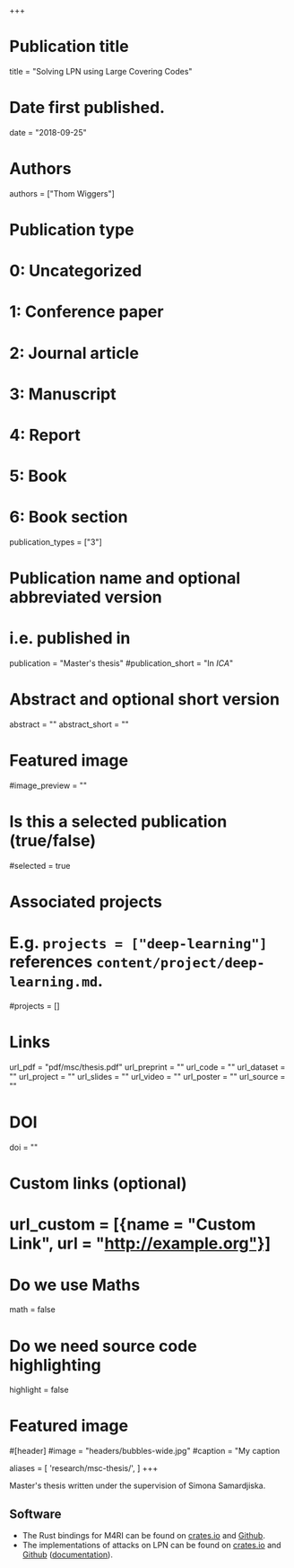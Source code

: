 +++
# Publication title
title = "Solving LPN using Large Covering Codes"

# Date first published.
date = "2018-09-25"

# Authors
authors = ["Thom Wiggers"]

# Publication type
# 0: Uncategorized
# 1: Conference paper
# 2: Journal article
# 3: Manuscript
# 4: Report
# 5: Book
# 6: Book section
publication_types = ["3"]

# Publication name and optional abbreviated version
# i.e. published in
publication = "Master's thesis"
#publication_short = "In *ICA*"

# Abstract and optional short version
abstract = ""
abstract_short = ""

# Featured image 
#image_preview = ""

# Is this a selected publication (true/false)
#selected = true

# Associated projects
#   E.g. `projects = ["deep-learning"]` references `content/project/deep-learning.md`.
#projects = []

# Links
url_pdf = "pdf/msc/thesis.pdf"
url_preprint = ""
url_code = ""
url_dataset = ""
url_project = ""
url_slides = ""
url_video = ""
url_poster = ""
url_source = ""

# DOI
doi = ""

# Custom links (optional)
# url_custom = [{name = "Custom Link", url = "http://example.org"}]

# Do we use Maths
math = false

# Do we need source code highlighting
highlight = false

# Featured image
#[header]
#image = "headers/bubbles-wide.jpg"
#caption = "My caption

aliases = [
  'research/msc-thesis/',
]
+++

Master's thesis written under the supervision of Simona Samardjiska.

## Software

* The Rust bindings for M4RI can be found on [crates.io][m4ri-crate] and [Github][m4ri-github].
* The implementations of attacks on LPN can be found on [crates.io][lpn-crate] and [Github][lpn-github] ([documentation][lpn-docs]).


[m4ri-crate]: https://crates.io/crates/m4ri-rust
[m4ri-github]: https://github.com/thomwiggers/m4ri-rust/
[lpn-github]: https://github.com/thomwiggers/lpn/
[lpn-crate]: https://crates.io/crates/lpn
[lpn-docs]: https://docs.rs/lpn/
